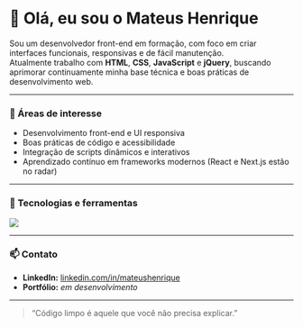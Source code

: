 # 👋 Olá, eu sou o Mateus Henrique

Sou um desenvolvedor front-end em formação, com foco em criar interfaces funcionais, responsivas e de fácil manutenção.  
Atualmente trabalho com **HTML**, **CSS**, **JavaScript** e **jQuery**, buscando aprimorar continuamente minha base técnica e boas práticas de desenvolvimento web.

---

### 🧠 Áreas de interesse
- Desenvolvimento front-end e UI responsiva  
- Boas práticas de código e acessibilidade  
- Integração de scripts dinâmicos e interativos  
- Aprendizado contínuo em frameworks modernos (React e Next.js estão no radar)

---

### 🧰 Tecnologias e ferramentas
<div>
  <img src="https://skillicons.dev/icons?i=html,css,js,jquery,vscode,git,github" />
</div>

---

### 📫 Contato
- **LinkedIn:** [linkedin.com/in/mateushenrique](https://linkedin.com/in/mateushenrique)  
- **Portfólio:** *em desenvolvimento*  

---

> “Código limpo é aquele que você não precisa explicar.”
